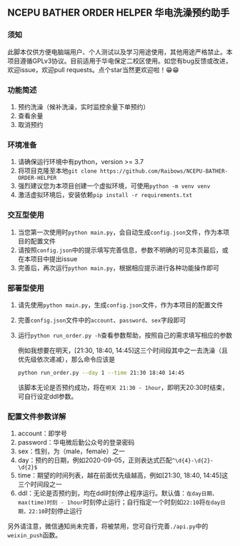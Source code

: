## NCEPU BATHER ORDER HELPER 华电洗澡预约助手

### 须知

此脚本仅供方便电脑端用户、个人测试以及学习用途使用，其他用途严格禁止。本项目遵循GPLv3协议。目前适用于华电保定二校区使用。如您有bug反馈或改进，欢迎issue，欢迎pull requests。点个star当然更欢迎啦！😁😁

### 功能简述

1. 预约洗澡（候补洗澡，实时监控余量下单预约）
2. 查看余量
3. 取消预约

### 环境准备

1. 请确保运行环境中有python，version >= 3.7
2. 将项目克隆至本地``git clone https://github.com/Raibows/NCEPU-BATHER-ORDER-HELPER``
3. 强烈建议您为本项目创建一个虚拟环境，可使用``python -m venv venv``
4. 激活虚拟环境后，安装依赖``pip install -r requirements.txt``

### 交互型使用

1. 当您第一次使用时``python main.py``，会自动生成``config.json``文件，作为本项目的配置文件
2. 请按照``config.json``中的提示填写完善信息，参数不明确的可见本页最后，或在本项目中提出issue
3. 完善后，再次运行``python main.py``，根据相应提示进行各种功能操作即可

### 部署型使用

1. 请先使用``python main.py``，生成``config.json``文件，作为本项目的配置文件

2. 完善``config.json``文件中的``account``、``password``、``sex``字段即可

3. 运行``python run_order.py -h``查看参数帮助，按照自己的需求填写相应的参数

   例如我想要在明天，[21:30, 18:40, 14:45]这三个时间段其中之一去洗澡（且优先级依次递减），那么命令应该是

   ```bash
   python run_order.py --day 1 --time 21:30 18:40 14:45
   ```

   该脚本无论是否预约成功，将在``明天 21:30 - 1hour``，即明天20:30时结束，可自行设定ddl参数。

### 配置文件参数详解

1. account：即学号
2. password：华电微后勤公众号的登录密码
3. sex：性别，为（male，female）之一
4. day：预约的日期，例如2020-09-05，正则表达式匹配``^\d{4}-\d{2}-\d{2}$``
5. time：期望的时间列表，越在前面优先级越高，例如[21:30, 18:40, 14:45]这三个时间段之一
6. ddl：无论是否预约到，均在ddl时刻停止程序运行。默认值：``在day日期，max(time)时刻 - 1hour``时刻停止运行；自行指定一个时刻如``22:10``将``在day日期，22:10``时刻停止运行

另外请注意，微信通知尚未完善，将被禁用，您可自行完善``./api.py``中的``weixin_push``函数。

